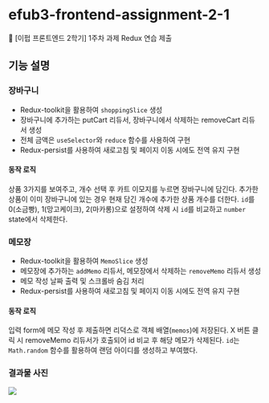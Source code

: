 # efub3-frontend-assignment-2-1

💛 [이펍 프론트엔드 2학기] 1주차 과제 Redux 연습 제출

## 기능 설명

### 장바구니

- Redux-toolkit을 활용하여 `shoppingSlice` 생성
- 장바구니에 추가하는 putCart 리듀서, 장바구니에서 삭제하는 removeCart 리듀서 생성
- 전체 금액은 `useSelector`와 `reduce` 함수를 사용하여 구현
- Redux-persist를 사용하여 새로고침 및 페이지 이동 시에도 전역 유지 구현

#### 동작 로직

상품 3가지를 보여주고, 개수 선택 후 카트 이모지를 누르면 장바구니에 담긴다.
추가한 상품이 이미 장바구니에 있는 경우 현재 담긴 개수에 추가한 상품 개수를 더한다.
`id`를 0(소금빵), 1(망고케이크), 2(마카롱)으로 설정하여 삭제 시 `id`를 비교하고 `number` state에서 삭제한다.

### 메모장

- Redux-toolkit을 활용하여 `MemoSlice` 생성
- 메모장에 추가하는 `addMemo` 리듀서, 메모장에서 삭제하는 `removeMemo` 리듀서 생성
- 메모 작성 날짜 출력 및 스크롤바 숨김 처리
- Redux-persist를 사용하여 새로고침 및 페이지 이동 시에도 전역 유지 구현

#### 동작 로직

입력 form에 메모 작성 후 제출하면 리덕스로 객체 배열(`memos`)에 저장된다.
X 버튼 클릭 시 removeMemo 리듀서가 호출되어 id 비교 후 해당 메모가 삭제된다.
`id`는 `Math.random` 함수를 활용하여 랜덤 아이디를 생성하고 부여했다.

### 결과물 사진

![](https://github.com/EFUB/efub3-frontend-assignment-2-1/assets/100225783/8b6bf0e6-4047-4dc8-854f-4ac2afe85f84)
